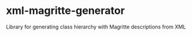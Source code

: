 # xml-magritte-generator
Library for generating class hierarchy with Magritte descriptions from XML
